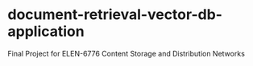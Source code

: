 # document-retrieval-vector-db-application
Final Project for ELEN-6776 Content Storage and Distribution Networks

